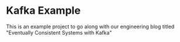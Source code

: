 # Kafka Example
This is an example project to go along with our engineering blog titled
"Eventually Consistent Systems with Kafka"